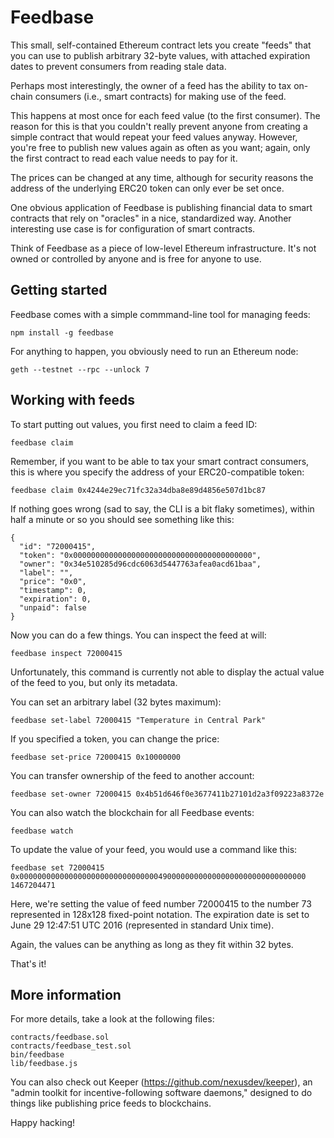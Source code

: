 Feedbase
========

This small, self-contained Ethereum contract lets you create "feeds"
that you can use to publish arbitrary 32-byte values, with attached
expiration dates to prevent consumers from reading stale data.

Perhaps most interestingly, the owner of a feed has the ability to tax
on-chain consumers (i.e., smart contracts) for making use of the feed.

This happens at most once for each feed value (to the first consumer).
The reason for this is that you couldn't really prevent anyone from
creating a simple contract that would repeat your feed values anyway.
However, you're free to publish new values again as often as you want;
again, only the first contract to read each value needs to pay for it.

The prices can be changed at any time, although for security reasons
the address of the underlying ERC20 token can only ever be set once.

One obvious application of Feedbase is publishing financial data to
smart contracts that rely on "oracles" in a nice, standardized way.
Another interesting use case is for configuration of smart contracts.

Think of Feedbase as a piece of low-level Ethereum infrastructure.
It's not owned or controlled by anyone and is free for anyone to use.


Getting started
---------------

Feedbase comes with a simple commmand-line tool for managing feeds:

    npm install -g feedbase

For anything to happen, you obviously need to run an Ethereum node:

    geth --testnet --rpc --unlock 7


Working with feeds
------------------

To start putting out values, you first need to claim a feed ID:

    feedbase claim

Remember, if you want to be able to tax your smart contract consumers,
this is where you specify the address of your ERC20-compatible token:

    feedbase claim 0x4244e29ec71fc32a34dba8e89d4856e507d1bc87

If nothing goes wrong (sad to say, the CLI is a bit flaky sometimes),
within half a minute or so you should see something like this:

    {
      "id": "72000415",
      "token": "0x0000000000000000000000000000000000000000",
      "owner": "0x34e510285d96cdc6063d5447763afea0acd61baa",
      "label": "",
      "price": "0x0",
      "timestamp": 0,
      "expiration": 0,
      "unpaid": false
    }

Now you can do a few things.  You can inspect the feed at will:

    feedbase inspect 72000415

Unfortunately, this command is currently not able to display the
actual value of the feed to you, but only its metadata.

You can set an arbitrary label (32 bytes maximum):

    feedbase set-label 72000415 "Temperature in Central Park"

If you specified a token, you can change the price:

    feedbase set-price 72000415 0x10000000

You can transfer ownership of the feed to another account:

    feedbase set-owner 72000415 0x4b51d646f0e3677411b27101d2a3f09223a8372e

You can also watch the blockchain for all Feedbase events:

    feedbase watch

To update the value of your feed, you would use a command like this:

    feedbase set 72000415 0x0000000000000000000000000000000490000000000000000000000000000000 1467204471

Here, we're setting the value of feed number 72000415 to the number 73
represented in 128x128 fixed-point notation.  The expiration date is
set to June 29 12:47:51 UTC 2016 (represented in standard Unix time).

Again, the values can be anything as long as they fit within 32 bytes.

That's it!


More information
----------------

For more details, take a look at the following files:

    contracts/feedbase.sol
    contracts/feedbase_test.sol
    bin/feedbase
    lib/feedbase.js

You can also check out Keeper (<https://github.com/nexusdev/keeper>),
an "admin toolkit for incentive-following software daemons," designed
to do things like publishing price feeds to blockchains.

Happy hacking!
